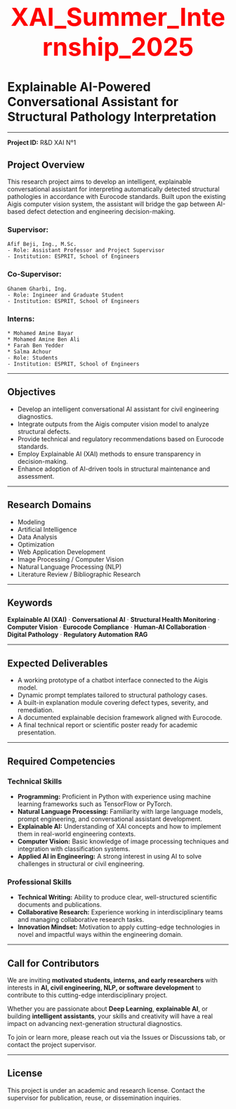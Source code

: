 # <div align="center"><h1 style="color: red;">XAI_Summer_Internship_2025</h1></div>

# Explainable AI-Powered Conversational Assistant for Structural Pathology Interpretation

---

**Project ID:** R&D XAI N°1

## Project Overview

This research project aims to develop an intelligent, explainable conversational assistant for interpreting automatically detected structural pathologies in accordance with Eurocode standards. Built upon the existing Aigis computer vision system, the assistant will bridge the gap between AI-based defect detection and engineering decision-making.

### Supervisor:
    Afif Beji, Ing., M.Sc.
    - Role: Assistant Professor and Project Supervisor 
    - Institution: ESPRIT, School of Engineers

### Co-Supervisor:
    Ghanem Gharbi, Ing.
    - Role: Ingineer and Graduate Student 
    - Institution: ESPRIT, School of Engineers

### Interns:
    * Mohamed Amine Bayar
    * Mohamed Amine Ben Ali
    * Farah Ben Yedder
    * Salma Achour
    - Role: Students
    - Institution: ESPRIT, School of Engineers

---

## Objectives

- Develop an intelligent conversational AI assistant for civil engineering diagnostics.
- Integrate outputs from the Aigis computer vision model to analyze structural defects.
- Provide technical and regulatory recommendations based on Eurocode standards.
- Employ Explainable AI (XAI) methods to ensure transparency in decision-making.
- Enhance adoption of AI-driven tools in structural maintenance and assessment.

---

## Research Domains

- Modeling
- Artificial Intelligence
- Data Analysis
- Optimization
- Web Application Development
- Image Processing / Computer Vision
- Natural Language Processing (NLP)
- Literature Review / Bibliographic Research

---

## Keywords

**Explainable AI (XAI)** · **Conversational AI** · **Structural Health Monitoring** ·  
**Computer Vision** · **Eurocode Compliance** · **Human-AI Collaboration** ·  
**Digital Pathology** · **Regulatory Automation** **RAG**

---

## Expected Deliverables

- A working prototype of a chatbot interface connected to the Aigis model.
- Dynamic prompt templates tailored to structural pathology cases.
- A built-in explanation module covering defect types, severity, and remediation.
- A documented explainable decision framework aligned with Eurocode.
- A final technical report or scientific poster ready for academic presentation.

---

## Required Competencies

### Technical Skills

- **Programming:** Proficient in Python with experience using machine learning frameworks such as TensorFlow or PyTorch.  
- **Natural Language Processing:** Familiarity with large language models, prompt engineering, and conversational assistant development.  
- **Explainable AI:** Understanding of XAI concepts and how to implement them in real-world engineering contexts.  
- **Computer Vision:** Basic knowledge of image processing techniques and integration with classification systems.  
- **Applied AI in Engineering:** A strong interest in using AI to solve challenges in structural or civil engineering.

### Professional Skills

- **Technical Writing:** Ability to produce clear, well-structured scientific documents and publications.  
- **Collaborative Research:** Experience working in interdisciplinary teams and managing collaborative research tasks.  
- **Innovation Mindset:** Motivation to apply cutting-edge technologies in novel and impactful ways within the engineering domain.

---

## Call for Contributors

We are inviting **motivated students, interns, and early researchers** with interests in **AI, civil engineering, NLP, or software development** to contribute to this cutting-edge interdisciplinary project.

Whether you are passionate about **Deep Learning**, **explainable AI**, or building **intelligent assistants**, your skills and creativity will have a real impact on advancing next-generation structural diagnostics.

To join or learn more, please reach out via the Issues or Discussions tab, or contact the project supervisor.

---

## License

This project is under an academic and research license. Contact the supervisor for publication, reuse, or dissemination inquiries.
